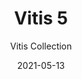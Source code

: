 ---
subtitle: "Vitis Collection"
image_secondary: "img/9ea36499a867baa4040ea68db19732e259fb88d5-2400x1200.png"
description: "Designed%20so%20that%20no%20two%20installations%20are%20exactly%20alike%2C%A0Vitis%2C%20is%20a%20draped%20modular%20statement%20chandelier%20with%20endless%20customizable%20possibilities.%20Its%20flexible%2C%20translucent%20cables%20accommodate%20blown-glass%20orbs%20at%20various%20heights%2C%20giving%20the%20appearance%20of%20lights%20floating%20in%20space."
category: "Chandeliers"
designer: "Rbw"
tags: 
  - "Chandeliers"
title: "Vitis 5"
href: "https://rbw.com/products/vitis-5/iv-cb-aa01-27-120_tr_dex"
image_primary: "img/VS-5_default.jpg"
manufacturer: "Rich Brilliant Willing"
slug: "/manufacturers/rbw/chandeliers/rbw-vitis-5"
date: "2021-05-13"
---